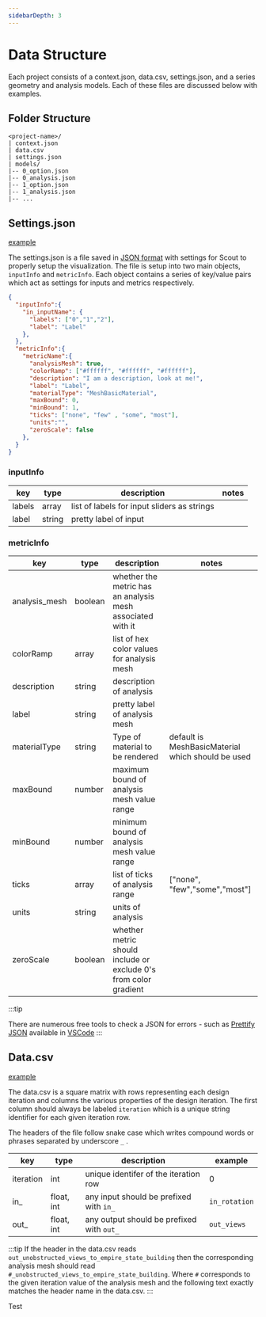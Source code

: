```yaml
---
sidebarDepth: 3
---
```



# Data Structure

Each project consists of a context.json, data.csv, settings.json, and a series geometry and analysis models. Each of these files are discussed below with examples.

## Folder Structure

```
<project-name>/
| context.json
| data.csv
| settings.json
| models/
|-- 0_option.json
|-- 0_analysis.json
|-- 1_option.json
|-- 1_analysis.json
|-- ...
```


## Settings.json 

<a href="https://github.com/kpfdev/scout-docs/blob/master/src/documentation/files/settings.json" download target="_blank">example</a>

The settings.json is a file saved in [JSON format](https://developer.mozilla.org/en-US/docs/Learn/JavaScript/Objects/JSON) with settings for Scout to properly setup the visualization. The file is setup into two main objects, `inputInfo` and `metricInfo`. Each object contains a series of key/value pairs which act as settings for inputs and metrics respectively.

```JSON
{
  "inputInfo":{
    "in_inputName": {
      "labels": ["0","1","2"],
      "label": "Label"
    },
  },
  "metricInfo":{
    "metricName":{
      "analysisMesh": true,
      "colorRamp": ["#ffffff", "#ffffff", "#ffffff"],
      "description": "I am a description, look at me!",
      "label": "Label",
      "materialType": "MeshBasicMaterial",
      "maxBound": 0,
      "minBound": 1,
      "ticks": ["none", "few" , "some", "most"],
      "units":"",
      "zeroScale": false
    },
  }
}

```

### inputInfo

| key | type   | description                                 | notes |
|----------|--------|---------------------------------------------|-------|
| labels   | array  | list of labels for input sliders as strings |       |
| label    | string | pretty label of input                       |       |


### metricInfo

| key           | type    | description                                                | notes                                             |
|---------------|---------|------------------------------------------------------------|---------------------------------------------------|
| analysis_mesh | boolean | whether the metric has an analysis mesh associated with it |                                                   |
| colorRamp     | array   | list of hex color values for analysis mesh                 |                                                   |
| description   | string  | description of analysis                                    |                                                   |
| label         | string  | pretty label of analysis mesh                              |                                                   |
| materialType  | string  | Type of material to be rendered                            | default is MeshBasicMaterial which should be used |
| maxBound      | number  | maximum bound of analysis mesh value range                 |                                                   |
| minBound      | number  | minimum bound of analysis mesh value range                 |                                                   |
| ticks         | array   | list of ticks of analysis range                            | ["none", "few","some","most"]                     |
| units         | string  | units of analysis                                          |                                                   |
| zeroScale     | boolean | whether metric should include or exclude 0's from color gradient |                                             |


:::tip

There are numerous free tools to check a JSON for errors - such as [Prettify JSON](https://marketplace.visualstudio.com/items?itemName=mohsen1.prettify-json) available in [VSCode](https://code.visualstudio.com/)
:::

## Data.csv 

<a href="https://github.com/kpfdev/scout-docs/blob/master/src/documentation/files/data.csv" download target="_blank">example</a>

The data.csv is a square matrix with rows representing each design iteration and columns the various properties of the design iteration. The first column should always be labeled `iteration` which is a unique string identifier for each given iteration row. 

The headers of the file follow snake case which writes compound words or phrases separated  by underscore `_` . 

| key | type | description | example |
| ----| -----|-------------|-------|
| iteration | int | unique identifer of the iteration row | 0 |
| in_ | float, int | any input should be prefixed with `in_` | `in_rotation` |  
| out_ | float, int | any output should be prefixed with `out_` | `out_views` |

:::tip
If the header in the data.csv reads `out_unobstructed_views_to_empire_state_building` then the corresponding analysis mesh should read `#_unobstructed_views_to_empire_state_building`. Where `#` corresponds to the given iteration value of the analysis mesh and the following text exactly matches the header name in the data.csv.
:::


Test